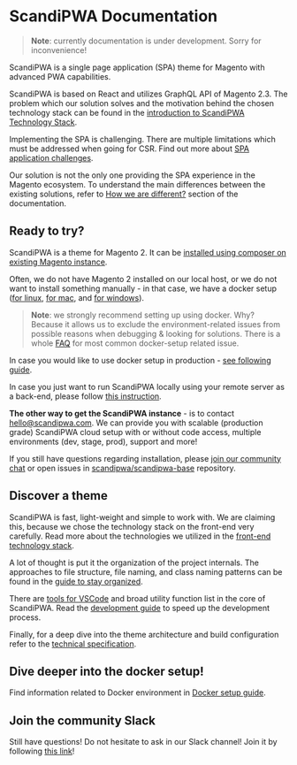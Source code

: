 # ScandiPWA Documentation

> **Note**: currently documentation is under development. Sorry for inconvenience!

ScandiPWA is a single page application (SPA) theme for Magento with advanced PWA capabilities.

ScandiPWA is based on React and utilizes GraphQL API of Magento 2.3. The problem which our solution solves and the motivation behind the chosen technology stack can be found in the [introduction to ScandiPWA Technology Stack](/overview/introduction.md).

Implementing the SPA is challenging. There are multiple limitations which must be addressed when going for CSR. Find out more about [SPA application challenges](/overview/challenges.md).

Our solution is not the only one providing the SPA experience in the Magento ecosystem. To understand the main differences between the existing solutions, refer to [How we are different?](/overview/existing-solutions.md) section of the documentation.

## Ready to try?

ScandiPWA is a theme for Magento 2. It can be [installed using composer on existing Magento instance](/setup/on-existing-m2.md).

Often, we do not have Magento 2 installed on our local host, or we do not want to install something manually - in that case, we have a docker setup ([for linux](/setup/docker/linux.md), [for mac](/setup/docker/mac.md), and [for windows](/setup/docker/windows.md)).

> **Note**: we strongly recommend setting up using docker. Why? Because it allows us to exclude the environment-related issues from possible reasons when debugging & looking for solutions. There is a whole [FAQ](/setup/docker/faq.md) for most common docker-setup related issue.

In case you would like to use docker setup in production - [see following guide](/setup/docker/production.md).

In case you just want to run ScandiPWA locally using your remote server as a back-end, please follow [this instruction](/setup/with-remote-m2.md).

**The other way to get the ScandiPWA instance** - is to contact hello@scandipwa.com. We can provide you with scalable (production grade) ScandiPWA cloud setup with or without code access, multiple environments (dev, stage, prod), support and more!

If you still have questions regarding installation, please [join our community chat](https://join.slack.com/t/scandipwa/shared_invite/enQtNzE2Mjg1Nzg3MTg5LTQwM2E2NmQ0NmQ2MzliMjVjYjQ1MTFiYWU5ODAyYTYyMGQzNWM3MDhkYzkyZGMxYTJlZWI1N2ExY2Q1MDMwMTk) or open issues in [scandipwa/scandipwa-base](https://github.com/scandipwa/scandipwa-base) repository.

## Discover a theme

ScandiPWA is fast, light-weight and simple to work with. We are claiming this, because we chose the technology stack on the front-end very carefully. Read more about the technologies we utilized in the [front-end technology stack](/theme/01-Project.md).

A lot of thought is put it the organization of the project internals. The approaches to file structure, file naming, and class naming patterns can be found in the [guide to stay organized](/theme/01-Project.md).

There are [tools for VSCode](https://github.com/scandipwa/scandipwa-development-toolkit) and broad utility function list in the core of ScandiPWA. Read the [development guide](/theme/01-Project.md) to speed up the development process.

Finally, for a deep dive into the theme architecture and build configuration refer to the [technical specification](/theme/01-Project.md).

## Dive deeper into the docker setup!

Find information related to Docker environment in [Docker setup guide](/docker/02-structure-overview).

## Join the community Slack

Still have questions! Do not hesitate to ask in our Slack channel! Join it by following [this link](https://join.slack.com/t/scandipwa/shared_invite/enQtNzE2Mjg1Nzg3MTg5LTQwM2E2NmQ0NmQ2MzliMjVjYjQ1MTFiYWU5ODAyYTYyMGQzNWM3MDhkYzkyZGMxYTJlZWI1N2ExY2Q1MDMwMTk)!

<!--

## Developing docs

Documentation live version <https://docs.scandipwa.com>
Documentation repository <https://github.com/scandipwa/docs>

Docs written in Markdown, use any editor as you like
**If you add new page to the docs, add it also to the `/_sidebar.md`**

[Docsify](https://docsify.js.org/#/?id=docsify) is used to make local preview, with additional plugins and generate

To use local preview you will need:

-   Setup Docsify with `npm install`
-   Execute `npm run serve` to start in dev mode
-   Preview the changes on <http://localhost:4000>

 -->
